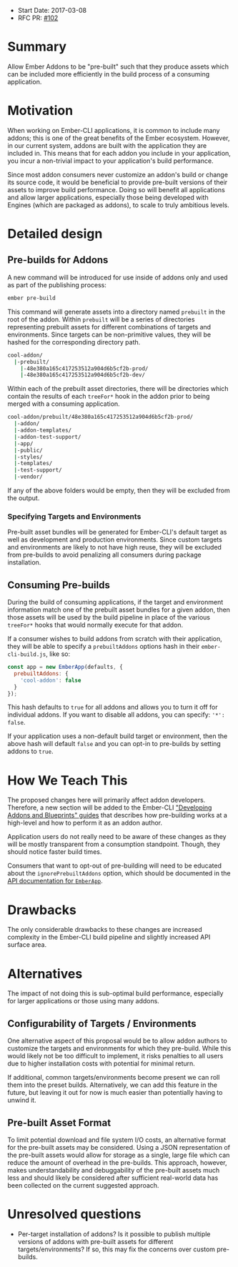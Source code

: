 - Start Date: 2017-03-08
- RFC PR: [#102](https://github.com/ember-cli/rfcs/pull/102)

# Summary

Allow Ember Addons to be "pre-built" such that they produce assets which can be included more efficiently in the build process of a consuming application.

# Motivation

When working on Ember-CLI applications, it is common to include many addons; this is one of the great benefits of the Ember ecosystem. However, in our current system, addons are built with the application they are included in. This means that for each addon you include in your application, you incur a non-trivial impact to your application's build performance.

Since most addon consumers never customize an addon's build or change its source code, it would be beneficial to provide pre-built versions of their assets to improve build performance. Doing so will benefit all applications and allow larger applications, especially those being developed with Engines (which are packaged as addons), to scale to truly ambitious levels.

# Detailed design

## Pre-builds for Addons

A new command will be introduced for use inside of addons only and used as part of the publishing process:

```bash
ember pre-build
```

This command will generate assets into a directory named `prebuilt` in the root of the addon. Within `prebuilt` will be a series of directories representing prebuilt assets for different combinations of targets and environments. Since targets can be non-primitive values, they will be hashed for the corresponding directory path.

```bash
cool-addon/
  |-prebuilt/
    |-48e380a165c417253512a904d6b5cf2b-prod/
    |-48e380a165c417253512a904d6b5cf2b-dev/
```

Within each of the prebuilt asset directories, there will be directories which contain the results of each `treeFor*` hook in the addon prior to being merged with a consuming application.

```bash
cool-addon/prebuilt/48e380a165c417253512a904d6b5cf2b-prod/
  |-addon/
  |-addon-templates/
  |-addon-test-support/
  |-app/
  |-public/
  |-styles/
  |-templates/
  |-test-support/
  |-vendor/
```

If any of the above folders would be empty, then they will be excluded from the output.

### Specifying Targets and Environments

Pre-built asset bundles will be generated for Ember-CLI's default target as well as development and production environments. Since custom targets and environments are likely to not have high reuse, they will be excluded from pre-builds to avoid penalizing all consumers during package installation.

## Consuming Pre-builds

During the build of consuming applications, if the target and environment information match one of the prebuilt asset bundles for a given addon, then those assets will be used by the build pipeline in place of the various `treeFor*` hooks that would normally execute for that addon.

If a consumer wishes to build addons from scratch with their application, they will be able to specify a `prebuiltAddons` options hash in their `ember-cli-build.js`, like so:

```js
const app = new EmberApp(defaults, {
  prebuiltAddons: {
    'cool-addon': false
  }
});
```

This hash defaults to `true` for all addons and allows you to turn it off for individual addons. If you want to disable all addons, you can specify: `'*': false`.

If your application uses a non-default build target or environment, then the above hash will default `false` and you can opt-in to pre-builds by setting addons to `true`.

# How We Teach This

The proposed changes here will primarily affect addon developers. Therefore, a new section will be added to the Ember-CLI ["Developing Addons and Blueprints" guides](https://ember-cli.com/extending/#developing-addons-and-blueprints) that describes how pre-building works at a high-level and how to perform it as an addon author.

Application users do not really need to be aware of these changes as they will be mostly transparent from a consumption standpoint. Though, they should notice faster build times.

Consumers that want to opt-out of pre-building will need to be educated about the `ignorePrebuiltAddons` option, which should be documented in the [API documentation for `EmberApp`](https://ember-cli.com/api/classes/EmberApp.html).

# Drawbacks

The only considerable drawbacks to these changes are increased complexity in the Ember-CLI build pipeline and slightly increased API surface area.

# Alternatives

The impact of not doing this is sub-optimal build performance, especially for larger applications or those using many addons.

## Configurability of Targets / Environments

One alternative aspect of this proposal would be to allow addon authors to customize the targets and environments for which they pre-build. While this would likely not be too difficult to implement, it risks penalties to all users due to higher installation costs with potential for minimal return.

If additional, common targets/environments become present we can roll them into the preset builds. Alternatively, we can add this feature in the future, but leaving it out for now is much easier than potentially having to unwind it.

## Pre-built Asset Format

To limit potential download and file system I/O costs, an alternative format for the pre-built assets may be considered. Using a JSON representation of the pre-built assets would allow for storage as a single, large file which can reduce the amount of overhead in the pre-builds. This approach, however, makes understandability and debuggability of the pre-built assets much less and should likely be considered after sufficient real-world data has been collected on the current suggested approach.

# Unresolved questions

- Per-target installation of addons? Is it possible to publish multiple versions of addons with pre-built assets for different targets/environments? If so, this may fix the concerns over custom pre-builds.
